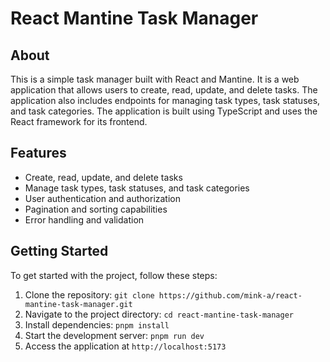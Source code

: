 # React Mantine Task Manager

## About
This is a simple task manager built with React and Mantine. It is a web application that allows users to create, read, update, and delete tasks. The application also includes endpoints for managing task types, task statuses, and task categories. The application is built using TypeScript and uses the React framework for its frontend.

## Features
- Create, read, update, and delete tasks
- Manage task types, task statuses, and task categories
- User authentication and authorization
- Pagination and sorting capabilities
- Error handling and validation

## Getting Started
To get started with the project, follow these steps:
1. Clone the repository: `git clone https://github.com/mink-a/react-mantine-task-manager.git`
2. Navigate to the project directory: `cd react-mantine-task-manager`
3. Install dependencies: `pnpm install`
4. Start the development server: `pnpm run dev`
5. Access the application at `http://localhost:5173`